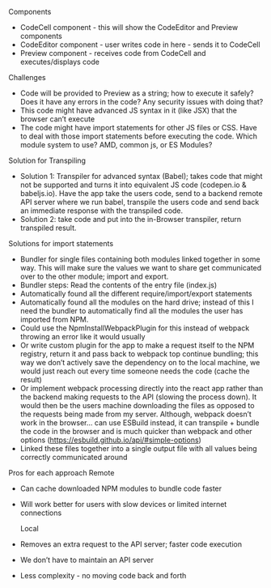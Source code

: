 Components

- CodeCell component - this will show the CodeEditor and Preview components
- CodeEditor component - user writes code in here - sends it to CodeCell
- Preview component - receives code from CodeCell and executes/displays code

Challenges

- Code will be provided to Preview as a string; how to execute it safely? Does it have any errors in the code? Any security issues with doing that?
- This code might have advanced JS syntax in it (like JSX) that the browser can’t execute
- The code might have import statements for other JS files or CSS. Have to deal with those import statements before executing the code. Which module system to use? AMD, common js, or ES Modules?

Solution for Transpiling

- Solution 1: Transpiler for advanced syntax (Babel); takes code that might not be supported and turns it into equivalent JS code (codepen.io & babeljs.io). Have the app take the users code, send to a backend remote API server where we run babel, transpile the users code and send back an immediate response with the transpiled code.
- Solution 2: take code and put into the in-Browser transpiler, return transpiled result.

Solutions for import statements

- Bundler for single files containing both modules linked together in some way. This will make sure the values we want to share get communicated over to the other module; import and export.
- Bundler steps: Read the contents of the entry file (index.js)
- Automatically found all the different require/import/export statements
- Automatically found all the modules on the hard drive; instead of this I need the bundler to automatically find all the modules the user has imported from NPM.
- Could use the NpmInstallWebpackPlugin for this instead of webpack throwing an error like it would usually
- Or write custom plugin for the app to make a request itself to the NPM registry, return it and pass back to webpack top continue bundling; this way we don’t actively save the dependency on to the local machine, we would just reach out every time someone needs the code (cache the result)
- Or implement webpack processing directly into the react app rather than the backend making requests to the API (slowing the process down). It would then be the users machine downloading the files as opposed to the requests being made from my server. Although, webpack doesn’t work in the browser… can use ESBuild instead, it can transpile + bundle the code in the browser and is much quicker than webpack and other options (https://esbuild.github.io/api/#simple-options)
- Linked these files together into a single output file with all values being correctly communicated around

Pros for each approach
Remote

- Can cache downloaded NPM modules to bundle code faster
- Will work better for users with slow devices or limited internet connections

  Local

- Removes an extra request to the API server; faster code execution
- We don’t have to maintain an API server
- Less complexity - no moving code back and forth
